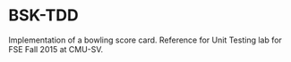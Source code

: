 # BSK-TDD
Implementation of a bowling score card.
Reference for Unit Testing lab for FSE Fall 2015 at CMU-SV.
